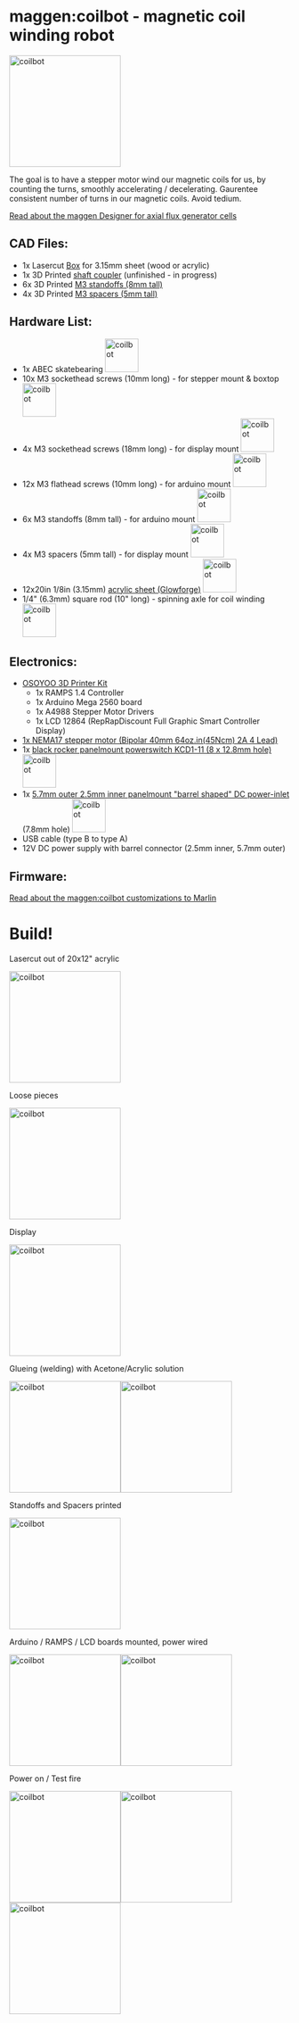 # maggen:coilbot - magnetic coil winding robot

<img alt='coilbot' title='coilbot' src="pics/coilbot8.jpg" width='200px'>

The goal is to have a stepper motor wind our magnetic coils for us, by counting the turns, smoothly accelerating / decelerating.  Gaurentee consistent number of turns in our magnetic coils.  Avoid tedium.


[Read about the maggen Designer for axial flux generator cells](https://github.com/subatomicglue/maggen/tree/master/)

## CAD Files:
 - 1x Lasercut [Box](coilbotBox-3.15mm-sheet.svg) for 3.15mm sheet (wood or acrylic)
 - 1x 3D Printed [shaft coupler](shaft-coupler-squareToD.scad)  (unfinished - in progress)
 - 6x 3D Printed [M3 standoffs (8mm tall)](3mm-standoff-8mm-2.7ID.stl)
 - 4x 3D Printed [M3 spacers (5mm tall)](3mm-standoff-5mm-3.1ID.stl)

## Hardware List:
 - 1x  ABEC skatebearing <img alt='coilbot' title='coilbot' src="pics/bearingABEC.jpg" width='60px'>
 - 10x M3 sockethead screws (10mm long) - for stepper mount & boxtop <img alt='coilbot' title='coilbot' src="pics/M3sockethead.png" width='60px'>
 - 4x  M3 sockethead screws (18mm long) - for display mount <img alt='coilbot' title='coilbot' src="pics/M3sockethead.png" width='60px'>
 - 12x M3 flathead screws (10mm long) - for arduino mount <img alt='coilbot' title='coilbot' src="pics/M3flathead.png" width='60px'>
 - 6x  M3 standoffs (8mm tall) - for arduino mount <img alt='coilbot' title='coilbot' src="pics/M3standoff8mm.jpg" width='60px'>
 - 4x  M3 spacers   (5mm tall) - for display mount <img alt='coilbot' title='coilbot' src="pics/M3spacer5mm.jpg" width='60px'>
 - 12x20in  1/8in (3.15mm) [acrylic sheet (Glowforge)](https://shop.glowforge.com/products/medium-orange-acrylic-cast-opaque-glossy?taxon_id=13) <img alt='coilbot' title='coilbot' src="pics/OrangeAcrylic.jpg" width='60px'>
 - 1/4" (6.3mm) square rod (10" long) - spinning axle for coil winding <img alt='coilbot' title='coilbot' src="pics/squareRod.jpg" width='60px'>

## Electronics:
 - [OSOYOO 3D Printer Kit](https://www.amazon.com/gp/product/B0111ZSS2O/ref=oh_aui_detailpage_o01_s00?ie=UTF8&psc=1)
   - 1x RAMPS 1.4 Controller
   - 1x Arduino Mega 2560 board
   - 1x A4988 Stepper Motor Drivers
   - 1x LCD 12864 (RepRapDiscount Full Graphic Smart Controller Display)
 - [1x NEMA17 stepper motor (Bipolar 40mm 64oz.in(45Ncm) 2A 4 Lead)](https://www.amazon.com/gp/product/B00PNEQI7W/ref=oh_aui_search_detailpage?ie=UTF8&psc=1)
 - 1x [black rocker panelmount powerswitch KCD1-11 (8 x 12.8mm hole)](https://www.aliexpress.com/item/10pcs-G130-10-15mm-SPST-2PIN-ON-OFF-Boat-Rocker-Switch-3A-250V-Car-Dash-Dashboard/32739231057.html?spm=a2g0s.9042311.0.0.27424c4d8Zu7Se) <img alt='coilbot' title='coilbot' src="pics/switch-kcd1-11.jpg" width='60px'>
 - 1x [5.7mm outer 2.5mm inner panelmount "barrel shaped" DC power-inlet](https://www.mouser.com/ProductDetail/CUI/PJ-005B?qs=sGAEpiMZZMtnOp%252bbbqA009lE0K0K%252bPZGHDa8R3T3fghCv9kHIJIT1g%3d%3d) (7.8mm hole) <img alt='coilbot' title='coilbot' src="pics/powerinlet.jpg" width='60px'>
 - USB cable (type B to type A)
 - 12V DC power supply with barrel connector (2.5mm inner, 5.7mm outer)

## Firmware:

[Read about the maggen:coilbot customizations to Marlin](https://github.com/subatomicglue/maggen/tree/master/coilbot_MarlinDriver/customizations)

# Build!

Lasercut out of 20x12" acrylic

<img alt='coilbot' title='coilbot' src="pics/coilbot1.jpg" width='200px'>

Loose pieces

<img alt='coilbot' title='coilbot' src="pics/coilbot2.jpg" width='200px'>

Display

<img alt='coilbot' title='coilbot' src="pics/coilbot3.jpg" width='200px'>

Glueing (welding) with Acetone/Acrylic solution

<img alt='coilbot' title='coilbot' src="pics/coilbot4.jpg" width='200px'><img alt='coilbot' title='coilbot' src="pics/coilbot5.jpg" width='200px'>

Standoffs and Spacers printed

<img alt='coilbot' title='coilbot' src="pics/coilbot60.jpg" width='200px'>

Arduino / RAMPS / LCD boards mounted, power wired

<img alt='coilbot' title='coilbot' src="pics/coilbot6.jpg" width='200px'><img alt='coilbot' title='coilbot' src="pics/coilbot7.jpg" width='200px'>

Power on / Test fire

<img alt='coilbot' title='coilbot' src="pics/coilbot8.jpg" width='200px'><img alt='coilbot' title='coilbot' src="pics/coilbot9.jpg" width='200px'><img alt='coilbot' title='coilbot' src="pics/coilbot10.jpg" width='200px'>


